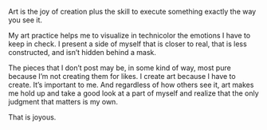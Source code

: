 Art is the joy of creation plus the skill to execute something exactly the way you see it. 

My art practice helps me to visualize in technicolor the emotions I have to keep in check. I present a side of myself that is closer to real, that is less constructed, and isn’t hidden behind a mask. 

The pieces that I don’t post may be, in some kind of way, most pure because I’m not creating them for likes. I create art because I have to create. It’s important to me. And regardless of how others see it, art makes me hold up and take a good look at a part of myself and realize that the only judgment that matters is my own.

That is joyous.